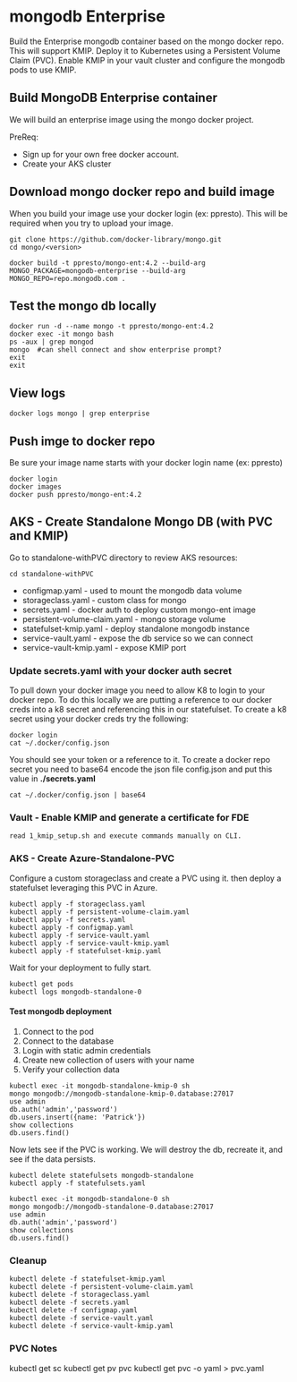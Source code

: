 # mongodb Enterprise
Build the Enterprise mongodb container based on the mongo docker repo.  This will support KMIP.  Deploy it to Kubernetes using a Persistent Volume Claim (PVC).  Enable KMIP in your vault cluster and configure the mongodb pods to use KMIP.

## Build MongoDB Enterprise container 
We will build an enterprise image using the mongo docker project.  

PreReq:
* Sign up for your own free docker account.
* Create your AKS cluster

## Download mongo docker repo and build image
When you build your image use your docker login (ex: ppresto).  This will be required when you try to upload your image.
```
git clone https://github.com/docker-library/mongo.git
cd mongo/<version>

docker build -t ppresto/mongo-ent:4.2 --build-arg MONGO_PACKAGE=mongodb-enterprise --build-arg MONGO_REPO=repo.mongodb.com .
```

## Test the mongo db locally
```
docker run -d --name mongo -t ppresto/mongo-ent:4.2
docker exec -it mongo bash
ps -aux | grep mongod
mongo  #can shell connect and show enterprise prompt?
exit
exit
```

## View logs
```
docker logs mongo | grep enterprise
```

## Push imge to docker repo
Be sure your image name starts with your docker login name (ex: ppresto)
```
docker login
docker images
docker push ppresto/mongo-ent:4.2
```

## AKS - Create Standalone Mongo DB (with PVC and KMIP)
Go to standalone-withPVC directory to review AKS resources:
```
cd standalone-withPVC
```
* configmap.yaml - used to mount the mongodb data volume
* storageclass.yaml - custom class for mongo
* secrets.yaml - docker auth to deploy custom mongo-ent image
* persistent-volume-claim.yaml - mongo storage volume
* statefulset-kmip.yaml - deploy standalone mongodb instance
* service-vault.yaml - expose the db service so we can connect
* service-vault-kmip.yaml - expose KMIP port

### Update secrets.yaml with your docker auth secret
To pull down your docker image you need to allow K8 to login to your docker repo.  To do this locally we are putting a reference to our docker creds into a k8 secret and referencing this in our statefulset.  To create a k8 secret using your docker creds try the following:
```
docker login
cat ~/.docker/config.json
``` 

You should see your token or a reference to it.  To create a docker repo secret you need to base64 encode the json file config.json and put this value in **./secrets.yaml**
```
cat ~/.docker/config.json | base64
```
### Vault - Enable KMIP and generate a certificate for FDE

```
read 1_kmip_setup.sh and execute commands manually on CLI.
```

### AKS - Create Azure-Standalone-PVC
Configure a custom storageclass and create a PVC using it.  then deploy a statefulset leveraging this PVC in Azure.

```
kubectl apply -f storageclass.yaml
kubectl apply -f persistent-volume-claim.yaml
kubectl apply -f secrets.yaml
kubectl apply -f configmap.yaml
kubectl apply -f service-vault.yaml
kubectl apply -f service-vault-kmip.yaml
kubectl apply -f statefulset-kmip.yaml
```

Wait for your deployment to fully start.
```
kubectl get pods
kubectl logs mongodb-standalone-0
```

#### Test mongodb deployment
1. Connect to the pod
2. Connect to the database
3. Login with static admin credentials
4. Create new collection of users with your name
5. Verify your collection data

```
kubectl exec -it mongodb-standalone-kmip-0 sh
mongo mongodb://mongodb-standalone-kmip-0.database:27017
use admin
db.auth('admin','password')
db.users.insert({name: 'Patrick'})
show collections
db.users.find()
``` 

Now lets see if the PVC is working.  We will destroy the db, recreate it, and see if the data persists.

```
kubectl delete statefulsets mongodb-standalone
kubectl apply -f statefulsets.yaml

kubectl exec -it mongodb-standalone-0 sh
mongo mongodb://mongodb-standalone-0.database:27017
use admin
db.auth('admin','password')
show collections
db.users.find()
```

### Cleanup
```
kubectl delete -f statefulset-kmip.yaml
kubectl delete -f persistent-volume-claim.yaml
kubectl delete -f storageclass.yaml
kubectl delete -f secrets.yaml
kubectl delete -f configmap.yaml
kubectl delete -f service-vault.yaml
kubectl delete -f service-vault-kmip.yaml

```

### PVC Notes
kubectl get sc
kubectl get pv pvc
kubectl get pvc <name> -o yaml > pvc.yaml
